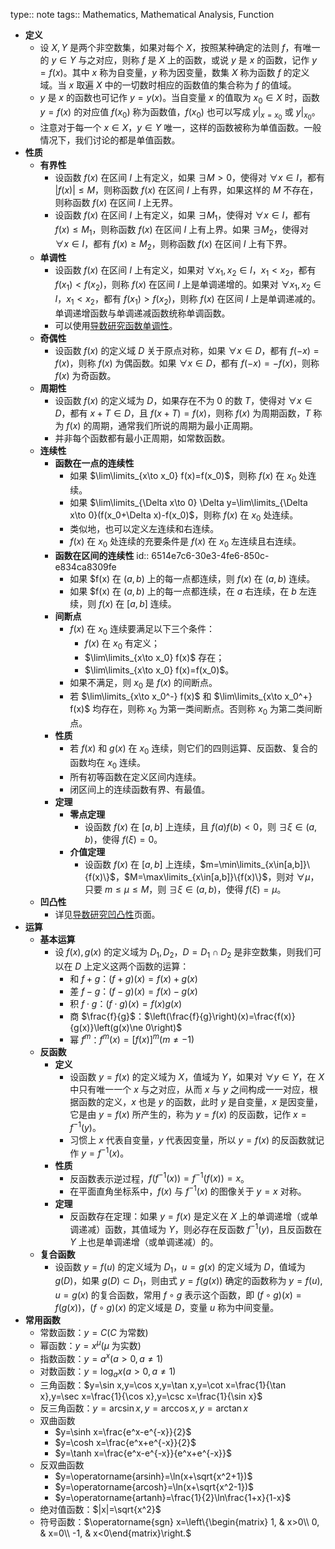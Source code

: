 type:: note
tags:: Mathematics, Mathematical Analysis, Function

- **定义**
	- 设 $X,Y$ 是两个非空数集，如果对每个 $X$，按照某种确定的法则 $f$，有唯一的 $y \in Y$ 与之对应，则称 $f$ 是 $X$ 上的函数，或说 $y$ 是 $x$ 的函数，记作 $y=f(x)$。其中 $x$ 称为自变量，$y$ 称为因变量，数集 $X$ 称为函数 $f$ 的定义域。当 $x$ 取遍 $X$ 中的一切数时相应的函数值的集合称为 $f$ 的值域。
	- $y$ 是 $x$ 的函数也可记作 $y=y(x)$。当自变量 $x$ 的值取为 $x_0 \in X$ 时，函数 $y=f(x)$ 的对应值 $f(x_0)$ 称为函数值，$f(x_0)$ 也可以写成 $y|_{x=x_0}$ 或 $y|_{x_0}$。
	- 注意对于每一个 $x \in X$，$y \in Y$ 唯一，这样的函数被称为单值函数。一般情况下，我们讨论的都是单值函数。
- **性质**
	- **有界性**
		- 设函数 $f(x)$ 在区间 $I$ 上有定义，如果 $\exists M>0$，使得对 $\forall x\in I$，都有 $|f(x)|\le M$，则称函数 $f(x)$ 在区间 $I$ 上有界，如果这样的 $M$ 不存在，则称函数 $f(x)$ 在区间 $I$ 上无界。
		- 设函数 $f(x)$ 在区间 $I$ 上有定义，如果 $\exists M_1$，使得对 $\forall x\in I$，都有 $f(x)\le M_1$，则称函数 $f(x)$ 在区间 $I$ 上有上界。如果 $\exists M_2$，使得对 $\forall x\in I$，都有 $f(x)\ge M_2$，则称函数 $f(x)$ 在区间 $I$ 上有下界。
	- **单调性**
		- 设函数 $f(x)$ 在区间 $I$ 上有定义，如果对 $\forall x_1,x_2 \in I$，$x_1< x_2$，都有 $f(x_1)<f(x_2)$，则称 $f(x)$ 在区间 $I$ 上是单调递增的。如果对 $\forall x_1,x_2 \in I$，$x_1< x_2$，都有 $f(x_1)>f(x_2)$，则称 $f(x)$ 在区间 $I$ 上是单调递减的。单调递增函数与单调递减函数统称单调函数。
		- 可以使用[导数研究函数单调性](((6540f856-caed-4e02-b65f-1a40829e1c74)))。
	- **奇偶性**
		- 设函数 $f(x)$ 的定义域 $D$ 关于原点对称，如果 $\forall x \in D$，都有 $f(-x)=f(x)$，则称 $f(x)$ 为偶函数。如果 $\forall x \in D$，都有 $f(-x)=-f(x)$，则称 $f(x)$ 为奇函数。
	- **周期性**
		- 设函数 $f(x)$ 的定义域为 $D$，如果存在不为 $0$ 的数 $T$，使得对 $\forall x\in D$，都有 $x+T\in D$，且 $f(x+T)=f(x)$，则称 $f(x)$ 为周期函数，$T$ 称为 $f(x)$ 的周期，通常我们所说的周期为最小正周期。
		- 并非每个函数都有最小正周期，如常数函数。
	- **连续性**
		- **函数在一点的连续性**
			- 如果 $\lim\limits_{x\to x_0} f(x)=f(x_0)$，则称 $f(x)$ 在 $x_0$ 处连续。
			- 如果 $\lim\limits_{\Delta x\to 0} \Delta y=\lim\limits_{\Delta x\to 0}(f(x_0+\Delta x)-f(x_0)$，则称 $f(x)$ 在 $x_0$ 处连续。
			- 类似地，也可以定义左连续和右连续。
			- $f(x)$ 在 $x_0$ 处连续的充要条件是 $f(x)$ 在 $x_0$ 左连续且右连续。
		- **函数在区间的连续性**
		  id:: 6514e7c6-30e3-4fe6-850c-e834ca8309fe
			- 如果 $f(x) 在 $(a,b)$ 上的每一点都连续，则 $f(x)$ 在 $(a,b)$ 连续。
			- 如果 $f(x) 在 $(a,b)$ 上的每一点都连续，在 $a$ 右连续，在 $b$ 左连续，则 $f(x)$ 在 $[a,b]$ 连续。
		- **间断点**
			- $f(x)$ 在 $x_0$ 连续要满足以下三个条件：
				- $f(x)$ 在 $x_0$ 有定义；
				- $\lim\limits_{x\to x_0} f(x)$ 存在；
				- $\lim\limits_{x\to x_0} f(x)=f(x_0)$。
			- 如果不满足，则 $x_0$ 是 $f(x)$ 的间断点。
			- 若 $\lim\limits_{x\to x_0^-} f(x)$ 和 $\lim\limits_{x\to x_0^+} f(x)$ 均存在，则称 $x_0$ 为第一类间断点。否则称 $x_0$ 为第二类间断点。
		- **性质**
			- 若 $f(x)$ 和 $g(x)$ 在 $x_0$ 连续，则它们的四则运算、反函数、复合的函数均在 $x_0$ 连续。
			- 所有初等函数在定义区间内连续。
			- 闭区间上的连续函数有界、有最值。
		- **定理**
			- **零点定理**
				- 设函数 $f(x)$ 在 $[a,b]$ 上连续，且 $f(a)f(b)<0$，则 $\exists\xi\in(a,b)$，使得 $f(\xi)=0$。
			- **介值定理**
				- 设函数 $f(x)$ 在 $[a,b]$ 上连续，$m=\min\limits_{x\in[a,b]}\{f(x)\}$，$M=\max\limits_{x\in[a,b]}\{f(x)\}$，则对 $\forall \mu$，只要 $m\le\mu\le M$，则 $\exists\xi\in(a,b)$，使得 $f(\xi)=\mu$。
	- **凹凸性**
		- 详见[导数研究凹凸性](((6542eebb-2ceb-46d6-a8d7-3b1408ff6a44)))页面。
- **运算**
	- **基本运算**
		- 设 $f(x),g(x)$ 的定义域为 $D_1,D_2$，$D=D_1\cap D_2$ 是非空数集，则我们可以在 $D$ 上定义这两个函数的运算：
			- 和 $f+g$：$(f+g)(x)=f(x)+g(x)$
			- 差 $f-g$：$(f-g)(x)=f(x)-g(x)$
			- 积 $f\cdot g$：$(f\cdot g)(x)=f(x)g(x)$
			- 商 $\frac{f}{g}$：$\left(\frac{f}{g}\right)(x)=\frac{f(x)}{g(x)}\left(g(x)\ne 0\right)$
			- 幂 $f^m$：$f^m(x)=[f(x)]^m \left(m\ne -1\right)$
	- **反函数**
		- **定义**
			- 设函数 $y=f(x)$ 的定义域为 $X$，值域为 $Y$，如果对 $\forall y\in Y$，在 $X$ 中只有唯一一个 $x$ 与之对应，从而 $x$ 与 $y$ 之间构成一一对应，根据函数的定义，$x$ 也是 $y$ 的函数，此时 $y$ 是自变量，$x$ 是因变量，它是由 $y=f(x)$ 所产生的，称为 $y=f(x)$ 的反函数，记作 $x=f^{-1}(y)$。
			- 习惯上 $x$ 代表自变量，$y$ 代表因变量，所以 $y=f(x)$ 的反函数就记作 $y=f^{-1}(x)$。
		- **性质**
			- 反函数表示逆过程，$f(f^{-1}(x))=f^{-1}(f(x))=x$。
			- 在平面直角坐标系中，$f(x)$ 与 $f^{-1}(x)$ 的图像关于 $y=x$ 对称。
		- **定理**
			- 反函数存在定理：如果 $y=f(x)$ 是定义在 $X$ 上的单调递增（或单调递减）函数，其值域为 $Y$，则必存在反函数 $f^{-1}(y)$，且反函数在 $Y$ 上也是单调递增（或单调递减）的。
	- **复合函数**
		- 设函数 $y=f(u)$ 的定义域为 $D_1$，$u=g(x)$ 的定义域为 $D$，值域为 $g(D)$，如果 $g(D)\subset D_1$，则由式 $y=f(g(x))$ 确定的函数称为 $y=f(u),u=g(x)$ 的复合函数，常用 $f\circ g$ 表示这个函数，即 $(f\circ g)(x)=f(g(x))$，$(f\circ g)(x)$ 的定义域是 $D$，变量 $u$ 称为中间变量。
- **常用函数**
	- 常数函数：$y=C(C$ 为常数$)$
	- 幂函数：$y=x^{\mu}(\mu$ 为实数$)$
	- 指数函数：$y=a^x(a>0,a\ne 1)$
	- 对数函数：$y=\log_a x(a>0,a\ne 1)$
	- 三角函数：$y=\sin x,y=\cos x,y=\tan x,y=\cot x=\frac{1}{\tan x},y=\sec x=\frac{1}{\cos x},y=\csc x=\frac{1}{\sin x}$
	- 反三角函数：$y=\arcsin x,y=\arccos x,y=\arctan x$
	- 双曲函数
		- $y=\sinh x=\frac{e^x-e^{-x}}{2}$
		- $y=\cosh x=\frac{e^x+e^{-x}}{2}$
		- $y=\tanh x=\frac{e^x-e^{-x}}{e^x+e^{-x}}$
	- 反双曲函数
		- $y=\operatorname{arsinh}=\ln(x+\sqrt{x^2+1})$
		- $y=\operatorname{arcosh}=\ln(x+\sqrt{x^2-1})$
		- $y=\operatorname{artanh}=\frac{1}{2}\ln\frac{1+x}{1-x}$
	- 绝对值函数：$|x|=\sqrt{x^2}$
	- 符号函数：$\operatorname{sgn} x=\left\{\begin{matrix} 1, & x>0\\ 0, & x=0\\ -1, & x<0\end{matrix}\right.$